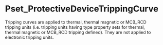 # Pset_ProtectiveDeviceTrippingCurve

Tripping curves are applied to thermal, thermal magnetic or MCB_RCD tripping units (i.e. tripping units having type property sets for thermal, thermal magnetic or MCB_RCD tripping defined). They are not applied to electronic tripping units.
<!-- end of short definition -->

